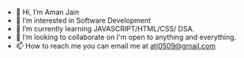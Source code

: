 - 👋 Hi, I’m Aman Jain
- 👀 I’m interested in Software Development
- 🌱 I’m currently learning JAVASCRIPT/HTML/CSS/ DSA.
- 💞️ I’m looking to collaborate on I'm open to anything and everything.
- 📫 How to reach me you can email me at atj0509@gmail.com

<!---
aman047/aman047 is a ✨ special ✨ repository because its `README.md` (this file) appears on your GitHub profile.
You can click the Preview link to take a look at your changes.
--->
